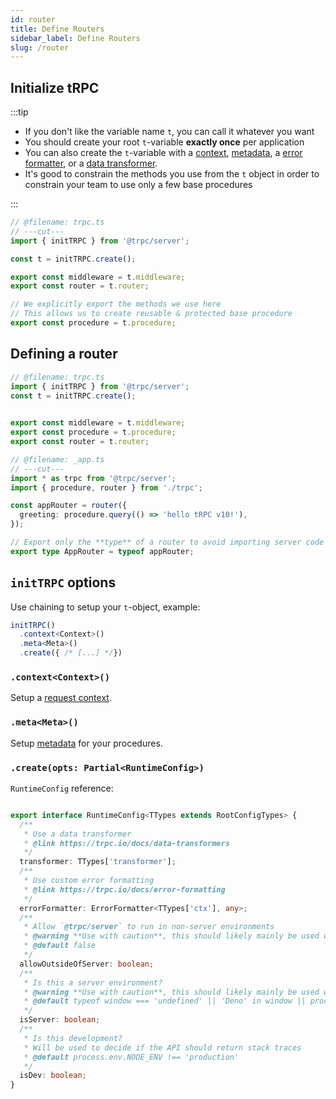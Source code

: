 ```yaml
---
id: router
title: Define Routers
sidebar_label: Define Routers
slug: /router
---
```


## Initialize tRPC


:::tip
- If you don't like the variable name `t`, you can call it whatever you want
- You should create your root `t`-variable **exactly once** per application
- You can also create the `t`-variable with a [context](context), [metadata](metadata), a [error formatter](error-formatting), or a [data transformer](data-transformers).
- It's good to constrain the methods you use from the `t` object in order to constrain your team to use only a few base procedures

:::

```ts twoslash title='server/trpc.ts'
// @filename: trpc.ts
// ---cut---
import { initTRPC } from '@trpc/server';

const t = initTRPC.create();

export const middleware = t.middleware;
export const router = t.router;

// We explicitly export the methods we use here
// This allows us to create reusable & protected base procedure
export const procedure = t.procedure;
```

## Defining a router

```ts twoslash title="server/_app.ts"
// @filename: trpc.ts
import { initTRPC } from '@trpc/server';
const t = initTRPC.create();

 
export const middleware = t.middleware;
export const procedure = t.procedure;
export const router = t.router;

// @filename: _app.ts
// ---cut---
import * as trpc from '@trpc/server';
import { procedure, router } from './trpc';

const appRouter = router({
  greeting: procedure.query(() => 'hello tRPC v10!'),
});

// Export only the **type** of a router to avoid importing server code on the client
export type AppRouter = typeof appRouter;
```

## `initTRPC` options

Use chaining to setup your `t`-object, example:

```ts
initTRPC()
  .context<Context>()
  .meta<Meta>()
  .create({ /* [...] */})
```
### `.context<Context>()`

Setup a [request context](context).

### `.meta<Meta>()`

Setup [metadata](metadata) for your procedures.


### `.create(opts: Partial<RuntimeConfig>)`


`RuntimeConfig` reference:

```ts

export interface RuntimeConfig<TTypes extends RootConfigTypes> {
  /**
   * Use a data transformer
   * @link https://trpc.io/docs/data-transformers
   */
  transformer: TTypes['transformer'];
  /**
   * Use custom error formatting
   * @link https://trpc.io/docs/error-formatting
   */
  errorFormatter: ErrorFormatter<TTypes['ctx'], any>;
  /**
   * Allow `@trpc/server` to run in non-server environments
   * @warning **Use with caution**, this should likely mainly be used within testing.
   * @default false
   */
  allowOutsideOfServer: boolean;
  /**
   * Is this a server environment?
   * @warning **Use with caution**, this should likely mainly be used within testing.
   * @default typeof window === 'undefined' || 'Deno' in window || process.env.NODE_ENV === 'test'
   */
  isServer: boolean;
  /**
   * Is this development?
   * Will be used to decide if the API should return stack traces
   * @default process.env.NODE_ENV !== 'production'
   */
  isDev: boolean;
}
```